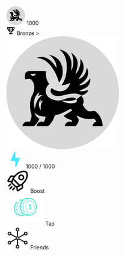 <!DOCTYPE html>
<html lang="en">
<head>
    <meta charset="UTF-8">
    <meta name="viewport" content="width=device-width, initial-scale=1.0">
    <title>Griffon Clicker</title>
    <link rel="stylesheet" href="styles.css">
    <link href="https://fonts.googleapis.com/css2?family=Gemunu+Libre:wght@500&display=swap" rel="stylesheet">
    <link href="https://fonts.googleapis.com/css2?family=Geo&display=swap" rel="stylesheet">

</head>
<body>
    <div class="container">
        <div class="score">
            <img src="static/coin.png" alt="Coin" class="icon coin-icon">
            <span class="score-text">1000</span>
        </div>
        <div class="level">
            <img src="static/trophy.png" alt="Trophy" class="icon trophy-icon">
            <span class="level-text">Bronze ></span>
        </div>
        <div class="clickable-coin">
            <img src="static/big-coin.png" alt="Big Coin">
        </div>
        <div class="energy">
            <img src="static/lightning.png" alt="Energy" class="icon energy-icon">
            <span class="energy-text">1000 / 1000</span>
        </div>
        <div class="energy-bar">
            <div class="energy-fill" style="width: 100%;"></div>
        </div>
        <div class="buttons">
            <div class="button">
                <img src="static/boost.png" alt="Boost">
                <span>Boost</span>
            </div>
            <div class="button active">
                <img src="static/tap.png" alt="Tap">
                <span>Tap</span>
            </div>
            <div class="button">
                <img src="static/friends.png" alt="Friends">
                <span>Friends</span>
            </div>
        </div>
    </div>
     <!-- JavaScript скрипт -->
     <script src="script.js"></script>
</body>
</html>
